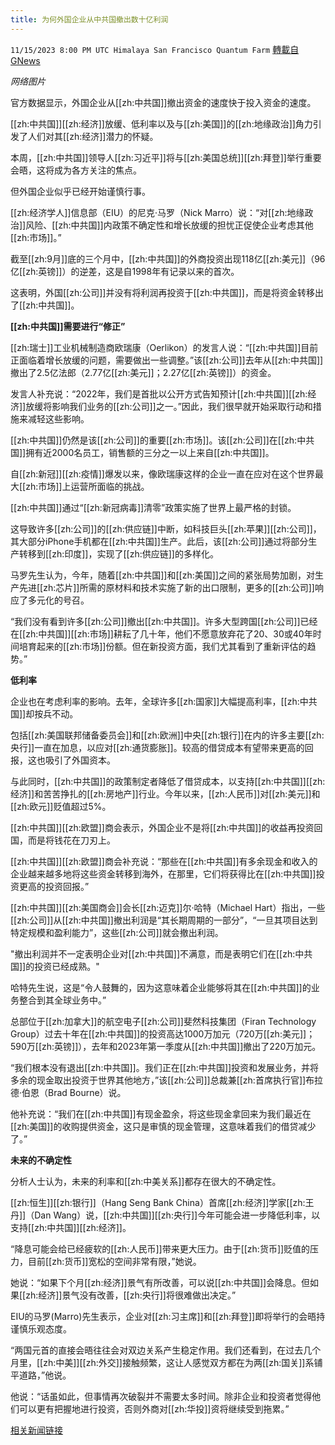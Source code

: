 ```yaml
---
title: 为何外国企业从中共国撤出数十亿利润
---
```

`11/15/2023 8:00 PM UTC Himalaya San Francisco Quantum Farm` [轉載自GNews](https://gnews.org/articles/1980678)

*网络图片*

官方数据显示，外国企业从[[zh:中共国]]撤出资金的速度快于投入资金的速度。

[[zh:中共国]][[zh:经济]]放缓、低利率以及与[[zh:美国]]的[[zh:地缘政治]]角力引发了人们对其[[zh:经济]]潜力的怀疑。

本周，[[zh:中共国]]领导人[[zh:习近平]]将与[[zh:美国总统]][[zh:拜登]]举行重要会晤，这将成为各方关注的焦点。

但外国企业似乎已经开始谨慎行事。

[[zh:经济学人]]信息部（EIU）的尼克·马罗（Nick Marro）说：“对[[zh:地缘政治]]风险、[[zh:中共国]]内政策不确定性和增长放缓的担忧正促使企业考虑其他[[zh:市场]]。”

截至[[zh:9月]]底的三个月中，[[zh:中共国]]的外商投资出现118亿[[zh:美元]]（96亿[[zh:英镑]]）的逆差，这是自1998年有记录以来的首次。

这表明，外国[[zh:公司]]并没有将利润再投资于[[zh:中共国]]，而是将资金转移出了[[zh:中共国]]。

**[[zh:中共国]]需要进行“修正”**

[[zh:瑞士]]工业机械制造商欧瑞康（Oerlikon）的发言人说：“[[zh:中共国]]目前正面临着增长放缓的问题，需要做出一些调整。”该[[zh:公司]]去年从[[zh:中共国]]撤出了2.5亿法郎（2.77亿[[zh:美元]]；2.27亿[[zh:英镑]]）的资金。

发言人补充说：“2022年，我们是首批以公开方式告知预计[[zh:中共国]][[zh:经济]]放缓将影响我们业务的[[zh:公司]]之一。”因此，我们很早就开始采取行动和措施来减轻这些影响。

[[zh:中共国]]仍然是该[[zh:公司]]的重要[[zh:市场]]。该[[zh:公司]]在[[zh:中共国]]拥有近2000名员工，销售额的三分之一以上来自[[zh:中共国]]。

自[[zh:新冠]][[zh:疫情]]爆发以来，像欧瑞康这样的企业一直在应对在这个世界最大[[zh:市场]]上运营所面临的挑战。

[[zh:中共国]]通过“[[zh:新冠病毒]]清零”政策实施了世界上最严格的封锁。

这导致许多[[zh:公司]]的[[zh:供应链]]中断，如科技巨头[[zh:苹果]][[zh:公司]]，其大部分iPhone手机都在[[zh:中共国]]生产。此后，该[[zh:公司]]通过将部分生产转移到[[zh:印度]]，实现了[[zh:供应链]]的多样化。

马罗先生认为，今年，随着[[zh:中共国]]和[[zh:美国]]之间的紧张局势加剧，对生产先进[[zh:芯片]]所需的原材料和技术实施了新的出口限制，更多的[[zh:公司]]响应了多元化的号召。

“我们没有看到许多[[zh:公司]]撤出[[zh:中共国]]。许多大型跨国[[zh:公司]]已经在[[zh:中共国]][[zh:市场]]耕耘了几十年，他们不愿意放弃花了20、30或40年时间培育起来的[[zh:市场]]份额。但在新投资方面，我们尤其看到了重新评估的趋势。”

**低利率**

企业也在考虑利率的影响。去年，全球许多[[zh:国家]]大幅提高利率，[[zh:中共国]]却按兵不动。

包括[[zh:美国联邦储备委员会]]和[[zh:欧洲]]中央[[zh:银行]]在内的许多主要[[zh:央行]]一直在加息，以应对[[zh:通货膨胀]]。较高的借贷成本有望带来更高的回报，这也吸引了外国资本。

与此同时，[[zh:中共国]]的政策制定者降低了借贷成本，以支持[[zh:中共国]][[zh:经济]]和苦苦挣扎的[[zh:房地产]]行业。今年以来，[[zh:人民币]]对[[zh:美元]]和[[zh:欧元]]贬值超过5%。

[[zh:中共国]][[zh:欧盟]]商会表示，外国企业不是将[[zh:中共国]]的收益再投资回国，而是将钱花在刀刃上。

[[zh:中共国]][[zh:欧盟]]商会补充说：“那些在[[zh:中共国]]有多余现金和收入的企业越来越多地将这些资金转移到海外，在那里，它们将获得比在[[zh:中共国]]投资更高的投资回报。”

[[zh:中共国]][[zh:美国商会]]会长[[zh:迈克]]尔·哈特（Michael Hart）指出，一些[[zh:公司]]从[[zh:中共国]]撤出利润是“其长期周期的一部分”，“一旦其项目达到特定规模和盈利能力”，这些[[zh:公司]]就会撤出利润。

"撤出利润并不一定表明企业对[[zh:中共国]]不满意，而是表明它们在[[zh:中共国]]的投资已经成熟。"

哈特先生说，这是“令人鼓舞的，因为这意味着企业能够将其在[[zh:中共国]]的业务整合到其全球业务中。”

总部位于[[zh:加拿大]]的航空电子[[zh:公司]]斐然科技集团（Firan Technology Group）过去十年在[[zh:中共国]]的投资高达1000万加元（720万[[zh:美元]]；590万[[zh:英镑]]），去年和2023年第一季度从[[zh:中共国]]撤出了220万加元。

“我们根本没有退出[[zh:中共国]]。我们正在[[zh:中共国]]投资和发展业务，并将多余的现金取出投资于世界其他地方，”该[[zh:公司]]总裁兼[[zh:首席执行官]]布拉德·伯恩（Brad Bourne）说。

他补充说：“我们在[[zh:中共国]]有现金盈余，将这些现金拿回来为我们最近在[[zh:美国]]的收购提供资金，这只是审慎的现金管理，这意味着我们的借贷减少了。”

**未来的不确定性**

分析人士认为，未来的利率和[[zh:中美关系]]都存在很大的不确定性。

[[zh:恒生]][[zh:银行]]（Hang Seng Bank China）首席[[zh:经济]]学家[[zh:王丹]]（Dan Wang）说，[[zh:中共国]][[zh:央行]]今年可能会进一步降低利率，以支持[[zh:中共国]][[zh:经济]]。

“降息可能会给已经疲软的[[zh:人民币]]带来更大压力。由于[[zh:货币]]贬值的压力，目前[[zh:货币]]宽松的空间非常有限，”她说。

她说：“如果下个月[[zh:经济]]景气有所改善，可以说[[zh:中共国]]会降息。但如果[[zh:经济]]景气没有改善，[[zh:央行]]将很难做出决定。”

EIU的马罗(Marro)先生表示，企业对[[zh:习主席]]和[[zh:拜登]]即将举行的会晤持谨慎乐观态度。

“两国元首的直接会晤往往会对双边关系产生稳定作用。我们还看到，在过去几个月里，[[zh:中美]][[zh:外交]]接触频繁，这让人感觉双方都在为两[[zh:国关]]系铺平道路，”他说。

他说：“话虽如此，但事情再次破裂并不需要太多时间。除非企业和投资者觉得他们可以更有把握地进行投资，否则外商对[[zh:华投]]资将继续受到拖累。”

[相关新闻链接](https://www.bbc.com/news/business-67353177)
